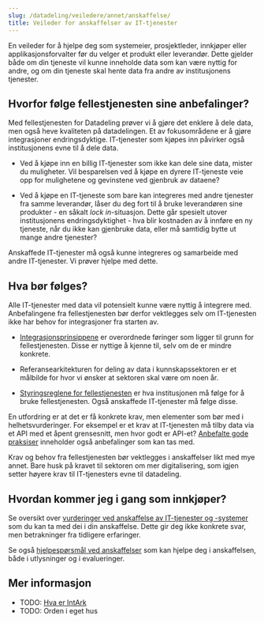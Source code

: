 ```yaml
---
slug: /datadeling/veiledere/annet/anskaffelse/
title: Veileder for anskaffelser av IT-tjenester
---
```


En veileder for å hjelpe deg som systemeier, prosjektleder, innkjøper eller
applikasjonsforvalter før du velger et produkt eller leverandør. Dette gjelder
både om din tjeneste vil kunne inneholde data som kan være nyttig for andre, og
om din tjeneste skal hente data fra andre av institusjonens tjenester.

<!-- TODO: Denne veilederen kan med fordel revideres sammen med innkjøpere fra
Sikt -->

## Hvorfor følge fellestjenesten sine anbefalinger?

Med fellestjenesten for Datadeling prøver vi å gjøre det enklere å dele data,
men også heve kvaliteten på datadelingen. Et av fokusområdene er å gjøre
integrasjoner endringsdyktige. IT-tjenester som kjøpes inn påvirker også
institusjonens evne til å dele data.

- Ved å kjøpe inn en billig IT-tjenester som ikke kan dele sine data, mister du
muligheter. Vil besparelsen ved å kjøpe en dyrere IT-tjeneste veie opp for
mulighetene og gevinstene ved gjenbruk av dataene?

- Ved å kjøpe en IT-tjeneste som bare kan integreres med andre tjenester fra
samme leverandør, låser du deg fort til å bruke leverandøren sine produkter -
en såkalt *lock in*-situasjon. Dette går spesielt utover institusjonens
endringsdyktighet - hva blir kostnaden av å innføre en ny tjeneste, når du ikke
kan gjenbruke data, eller må samtidig bytte ut mange andre tjenester?

Anskaffede IT-tjenester må også kunne integreres og samarbeide med andre
IT-tjenester. Vi prøver hjelpe med dette.


## Hva bør følges?

Alle IT-tjenester med data vil potensielt kunne være nyttig å integrere med.
Anbefalingene fra fellestjenesten bør derfor vektlegges selv om IT-tjenesten
ikke har behov for integrasjoner fra starten av.

- [Integrasjonsprinsippene](/docs/datadeling/prinsippene) er overordnede
føringer som ligger til grunn for fellestjenesten. Disse er nyttige å kjenne
til, selv om de er mindre konkrete.

- Referansearkitekturen for deling av data i kunnskapssektoren er et målbilde
for hvor vi ønsker at sektoren skal være om noen år.

- [Styringsreglene for fellestjenesten](/docs/datadeling/styringsreglene) er
hva institusjonen må følge for å bruke fellestjenesten. Også anskaffede
IT-tjenester må følge disse.


En utfordring er at det er få konkrete krav, men elementer som bør med i
helhetsvurderinger. For eksempel er et krav at IT-tjenesten må tilby data via
et API med et åpent grensesnitt, men hvor godt er API-et? [Anbefalte gode
praksiser](/docs/datadeling/god-praksis) inneholder også anbefalinger som kan
tas med.

Krav og behov fra fellestjenesten bør vektlegges i anskaffelser likt med mye
annet. Bare husk på kravet til sektoren om mer digitalisering, som igjen setter
høyere krav til IT-tjenesters evne til datadeling.


## Hvordan kommer jeg i gang som innkjøper?

Se oversikt over [vurderinger ved anskaffelse av IT-tjenester og
-systemer](/docs/datadeling/veiledere/annet/anskaffelse/detaljert) som du kan
ta med dei i din anskaffelse. Dette gir deg ikke konkrete svar, men
betrakninger fra tidligere erfaringer.

Se også [hjelpespørsmål ved
anskaffelser](/docs/datadeling/veiledere/annet/anskaffelse/hjelpesporsmal) som
kan hjelpe deg i anskaffelsen, både i utlysninger og i evalueringer.


## Mer informasjon

* TODO: [Hva er IntArk](/docs/datadeling/hva-er/)
* TODO: Orden i eget hus
